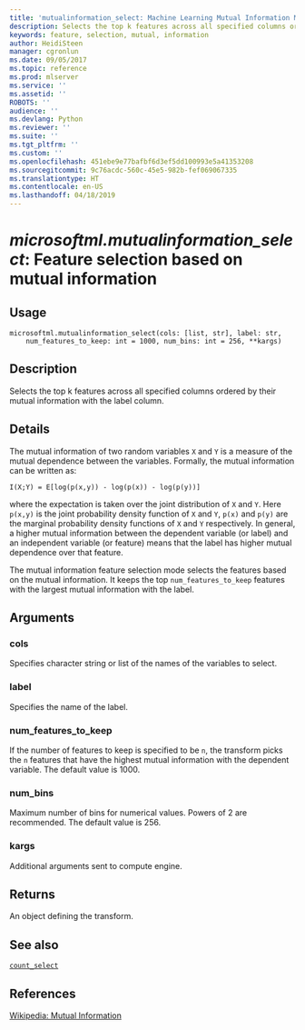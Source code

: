 ```yaml
---
title: 'mutualinformation_select: Machine Learning Mutual Information Mode Feature Selection Transform'
description: Selects the top k features across all specified columns ordered by their mutual information with the label column.
keywords: feature, selection, mutual, information
author: HeidiSteen
manager: cgronlun
ms.date: 09/05/2017
ms.topic: reference
ms.prod: mlserver
ms.service: ''
ms.assetid: ''
ROBOTS: ''
audience: ''
ms.devlang: Python
ms.reviewer: ''
ms.suite: ''
ms.tgt_pltfrm: ''
ms.custom: ''
ms.openlocfilehash: 451ebe9e77bafbf6d3ef5dd100993e5a41353208
ms.sourcegitcommit: 9c76acdc-560c-45e5-982b-fef069067335
ms.translationtype: HT
ms.contentlocale: en-US
ms.lasthandoff: 04/18/2019
---
```

# <a name="microsoftmlmutualinformationselect-feature-selection-based-on-mutual-information"></a>*microsoftml.mutualinformation_select*: Feature selection based on mutual information





## <a name="usage"></a>Usage



```
microsoftml.mutualinformation_select(cols: [list, str], label: str,
    num_features_to_keep: int = 1000, num_bins: int = 256, **kargs)
```





## <a name="description"></a>Description

Selects the top k features across all specified columns ordered by their mutual information with the label column.


## <a name="details"></a>Details

The mutual information of two random variables `X` and `Y` is a measure of the mutual dependence between the variables. Formally, the mutual information can be written as:

`I(X;Y) = E[log(p(x,y)) - log(p(x)) - log(p(y))]`

where the expectation is taken over the joint distribution of `X` and `Y`. Here `p(x,y)` is the joint probability density function of `X` and `Y`, `p(x)` and `p(y)` are the marginal probability density functions of `X` and `Y` respectively. In general, a higher mutual information between the dependent variable (or label) and an independent variable (or feature) means that the label has higher mutual dependence over that feature.

The mutual information feature selection mode selects the features based on the mutual information. It keeps the top `num_features_to_keep` features with the largest mutual information with the label.


## <a name="arguments"></a>Arguments


### <a name="cols"></a>cols

Specifies character string or list of the names of the variables to select.


### <a name="label"></a>label

Specifies the name of the label.


### <a name="numfeaturestokeep"></a>num_features_to_keep

If the number of features to keep is specified to be `n`, the transform picks the `n` features that have the highest mutual information with the dependent variable. The default value is 1000.


### <a name="numbins"></a>num_bins

Maximum number of bins for numerical values. Powers of 2 are recommended. The default value is 256.


### <a name="kargs"></a>kargs

Additional arguments sent to compute engine.


## <a name="returns"></a>Returns

An object defining the transform.


## <a name="see-also"></a>See also

[`count_select`](count-select.md)


## <a name="references"></a>References

[Wikipedia: Mutual Information](https://en.wikipedia.org/wiki/Mutual_information)
